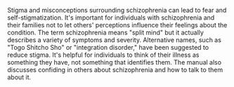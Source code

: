 Stigma and misconceptions surrounding schizophrenia can lead to fear and self-stigmatization. It's important for individuals with schizophrenia and their families not to let others' perceptions influence their feelings about the condition. The term schizophrenia means "split mind" but it actually describes a variety of symptoms and severity. Alternative names, such as "Togo Shitcho Sho" or "integration disorder," have been suggested to reduce stigma. It's helpful for individuals to think of their illness as something they have, not something that identifies them. The manual also discusses confiding in others about schizophrenia and how to talk to them about it.